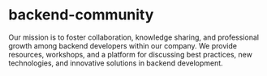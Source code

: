 # backend-community
Our mission is to foster collaboration, knowledge sharing, and professional growth among backend developers within our company. We provide resources, workshops, and a platform for discussing best practices, new technologies, and innovative solutions in backend development.
